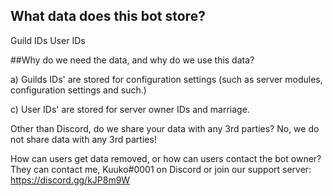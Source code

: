 ## What data does this bot store?
Guild IDs
User IDs

##Why do we need the data, and why do we use this data?

a) Guilds IDs' are stored for configuration settings (such as server modules, configuration settings and such.)

c) User IDs' are stored for server owner IDs and marriage.

Other than Discord, do we share your data with any 3rd parties? No, we do not share data with any 3rd parties!

How can users get data removed, or how can users contact the bot owner? \
They can contact me, Kuuko#0001 on Discord or join our support server: https://discord.gg/kJP8m9W
